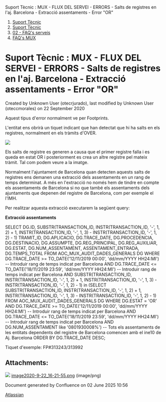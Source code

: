 Suport Tècnic : MUX - FLUX DEL SERVEI - ERRORS - Salts de registres en l'aj. Barcelona - Extracció assentaments - Error "OR"  

1.  [Suport Tècnic](index.html)
2.  [Suport Tècnic](13893782.html)
3.  [02 - FAQ's serveis](26313393.html)
4.  [FAQ's MUX](28705591.html)

Suport Tècnic : MUX - FLUX DEL SERVEI - ERRORS - Salts de registres en l'aj. Barcelona - Extracció assentaments - Error "OR"
============================================================================================================================

Created by Unknown User (otecrjurado), last modified by Unknown User (oteccmorales) on 22 September 2020

Aquest tipus d'error normalment ve per Footprints.

L'entitat ens obrirà un tiquet indicant que han detectat que hi ha salts en els registres, normalment en els tràmits d'OVER.

![](attachments/30867838/41519146.png)

Els salts de registre es generen a causa que el primer registre falla i es queda en estat OR i posteriorment es crea un altre registre pel mateix tràmit. Tal com podem veure a la imatge.

Normalment l'ajuntament de Barcelona quan detecten aquests salts de registres ens demanen una extracció dels assentaments en un rang de temps determinat. A més en l'extracció no només hem de tindre en compte els assentaments de Barcelona si no que també els assentaments dels ajuntaments que depenen del registre de Barcelona, com per exemple el l'IMH.

Per realitzar aquesta extracció executarem la següent query:

**Extracció assentaments**

SELECT DG.ID,
       SUBSTR(TRANSACTION\_ID,
              INSTR(TRANSACTION\_ID, '-', 1, 2) + 1,
              INSTR(TRANSACTION\_ID, '-', 1, 3) -
              INSTR(TRANSACTION\_ID, '-', 1, 2) - 1) TRAMIT\_ID,
       DG.APLICACIO,
       DG.TRACE\_DATE,
       DG.PROCEDENCIA,
       DG.DESTINACIO,
       DG.ASSUMPTE,
       DG.REG\_PRINCIPAL,
       DG.REG\_AUXILIAR,
       DG.ESTAT,
       DG.NUM\_ASSENTAMENT,
       ASSENTAMENT\_ENTRADA,
       DG.TEMPS\_TOTAL
  FROM AOC\_MUX\_AUDIT\_DADES\_GENERALS DG
 WHERE DG.TRACE\_DATE >= TO\_DATE('12/11/2019 00:00', 'dd/mm/YYYY HH24:MI') -- Introduir rang de temps indicat per Barcelona
   AND DG.TRACE\_DATE <= TO\_DATE('18/11/2019 23:59', 'dd/mm/YYYY HH24:MI') -- Introduir rang de temps indicat per Barcelona
   AND SUBSTR(TRANSACTION\_ID,
              INSTR(TRANSACTION\_ID, '-', 1, 2) + 1,
              INSTR(TRANSACTION\_ID, '-', 1, 3) -
              INSTR(TRANSACTION\_ID, '-', 1, 2) - 1) in
       (SELECT SUBSTR(TRANSACTION\_ID,
                      INSTR(TRANSACTION\_ID, '-', 1, 2) + 1,
                      INSTR(TRANSACTION\_ID, '-', 1, 3) -
                      INSTR(TRANSACTION\_ID, '-', 1, 2) - 1)
          FROM AOC\_MUX\_AUDIT\_DADES\_GENERALS DG
         WHERE DG.ESTAT = 'OR'
           AND DG.TRACE\_DATE >=
               TO\_DATE('12/11/2019 00:00', 'dd/mm/YYYY HH24:MI') -- Introduir rang de temps indicat per Barcelona
           AND DG.TRACE\_DATE <=
               TO\_DATE('18/11/2019 23:59', 'dd/mm/YYYY HH24:MI') -- Introduir rang de temps indicat per Barcelona
           AND DG.NUM\_ASSENTAMENT like '0801930008%') -- Tots els assentaments de les entitats dependents del registre de Barcelona comencen amb el ine10 de Aj. Barcelona
 ORDER BY DG.TRACE\_DATE DESC;

  

  

Tiquet d'exemple: FP#313243/313992

  

Attachments:
------------

![](images/icons/bullet_blue.gif) [image2020-9-22\_16-21-55.png](attachments/30867838/41519146.png) (image/png)  

Document generated by Confluence on 02 June 2025 10:56

[Atlassian](http://www.atlassian.com/)